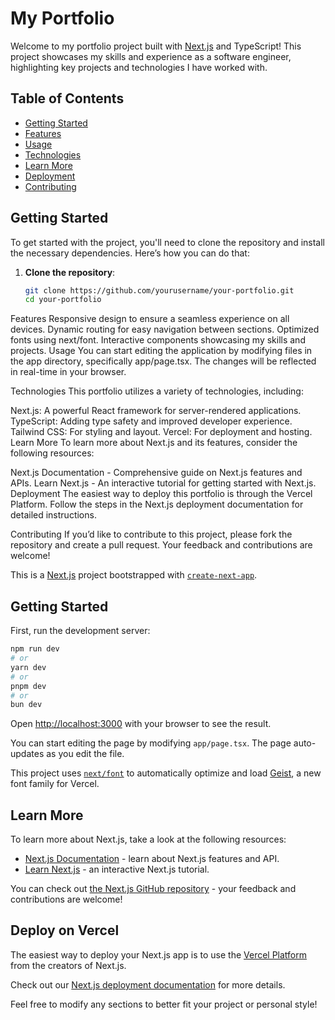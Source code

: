 # My Portfolio

Welcome to my portfolio project built with [Next.js](https://nextjs.org) and TypeScript! This project showcases my skills and experience as a software engineer, highlighting key projects and technologies I have worked with.

## Table of Contents

- [Getting Started](#getting-started)
- [Features](#features)
- [Usage](#usage)
- [Technologies](#technologies)
- [Learn More](#learn-more)
- [Deployment](#deployment)
- [Contributing](#contributing)

## Getting Started

To get started with the project, you'll need to clone the repository and install the necessary dependencies. Here’s how you can do that:

1. **Clone the repository**:
   ```bash
   git clone https://github.com/yourusername/your-portfolio.git
   cd your-portfolio

Features
Responsive design to ensure a seamless experience on all devices.
Dynamic routing for easy navigation between sections.
Optimized fonts using next/font.
Interactive components showcasing my skills and projects.
Usage
You can start editing the application by modifying files in the app directory, specifically app/page.tsx. The changes will be reflected in real-time in your browser.

Technologies
This portfolio utilizes a variety of technologies, including:

Next.js: A powerful React framework for server-rendered applications.
TypeScript: Adding type safety and improved developer experience.
Tailwind CSS: For styling and layout.
Vercel: For deployment and hosting.
Learn More
To learn more about Next.js and its features, consider the following resources:

Next.js Documentation - Comprehensive guide on Next.js features and APIs.
Learn Next.js - An interactive tutorial for getting started with Next.js.
Deployment
The easiest way to deploy this portfolio is through the Vercel Platform. Follow the steps in the Next.js deployment documentation for detailed instructions.

Contributing
If you’d like to contribute to this project, please fork the repository and create a pull request. Your feedback and contributions are welcome!



This is a [Next.js](https://nextjs.org) project bootstrapped with [`create-next-app`](https://nextjs.org/docs/app/api-reference/cli/create-next-app).

## Getting Started

First, run the development server:

```bash
npm run dev
# or
yarn dev
# or
pnpm dev
# or
bun dev
```

Open [http://localhost:3000](http://localhost:3000) with your browser to see the result.

You can start editing the page by modifying `app/page.tsx`. The page auto-updates as you edit the file.

This project uses [`next/font`](https://nextjs.org/docs/app/building-your-application/optimizing/fonts) to automatically optimize and load [Geist](https://vercel.com/font), a new font family for Vercel.

## Learn More

To learn more about Next.js, take a look at the following resources:

- [Next.js Documentation](https://nextjs.org/docs) - learn about Next.js features and API.
- [Learn Next.js](https://nextjs.org/learn) - an interactive Next.js tutorial.

You can check out [the Next.js GitHub repository](https://github.com/vercel/next.js) - your feedback and contributions are welcome!

## Deploy on Vercel

The easiest way to deploy your Next.js app is to use the [Vercel Platform](https://vercel.com/new?utm_medium=default-template&filter=next.js&utm_source=create-next-app&utm_campaign=create-next-app-readme) from the creators of Next.js.

Check out our [Next.js deployment documentation](https://nextjs.org/docs/app/building-your-application/deploying) for more details.


Feel free to modify any sections to better fit your project or personal style!

